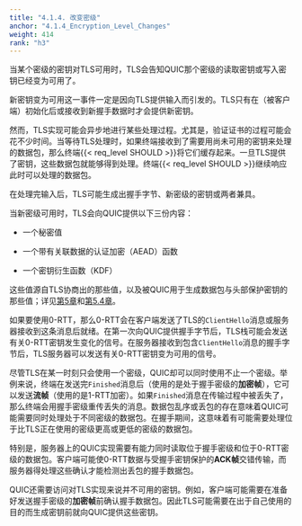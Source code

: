 ```yaml
---
title: "4.1.4. 改变密级"
anchor: "4.1.4_Encryption_Level_Changes"
weight: 414
rank: "h3"
---
```


当某个密级的密钥对TLS可用时，TLS会告知QUIC那个密级的读取密钥或写入密钥已经变为可用了。

新密钥变为可用这一事件一定是因向TLS提供输入而引发的。TLS只有在（被客户端）初始化后或接收到新握手数据时才会提供新密钥。

然而，TLS实现可能会异步地进行某些处理过程。尤其是，验证证书的过程可能会花不少时间。当等待TLS处理时，如果终端接收到了需要用尚未可用的密钥来处理的数据包，那么终端{{< req_level SHOULD >}}将它们缓存起来。一旦TLS提供了密钥，这些数据包就能够得到处理。终端{{< req_level SHOULD >}}继续响应此时可以处理的数据包。

在处理完输入后，TLS可能生成出握手字节、新密级的密钥或两者兼具。

当新密级可用时，TLS会向QUIC提供以下三份内容：

* 一个秘密值

* 一个带有关联数据的认证加密（AEAD）函数

* 一个密钥衍生函数（KDF）

这些值源自TLS协商出的那些值，以及被QUIC用于生成数据包与头部保护密钥的那些值；详见[第5章](#5_Packet_Protection)和[第5.4章](#5.4_Header_Protection)。

如果要使用0-RTT，那么0-RTT会在客户端发送了TLS的`ClientHello`消息或服务器接收到这条消息后就绪。在第一次向QUIC提供握手字节后，TLS栈可能会发送有关0-RTT密钥发生变化的信号。在服务器接收到包含`ClientHello`消息的握手字节后，TLS服务器可以发送有关0-RTT密钥变为可用的信号。

尽管TLS在某一时刻只会使用一个密级，QUIC却可以同时使用不止一个密级。举例来说，终端在发送完`Finished`消息后（使用的是处于握手密级的**加密帧**），它可以发送**流帧**（使用的是1-RTT加密）。如果`Finished`消息在传输过程中被丢失了，那么终端会用握手密级重传丢失的消息。数据包乱序或丢包的存在意味着QUIC可能需要同时处理处于不同密级的数据包。在握手期间，这意味着有可能需要处理位于比TLS正在使用的密级更高或更低的密级的数据包。

特别是，服务器上的QUIC实现需要有能力同时读取位于握手密级和位于0-RTT密级的数据包。客户端可能使0-RTT数据与受握手密钥保护的**ACK帧**交错传输，而服务器得处理这些确认才能检测出丢包的握手数据包。

QUIC还需要访问对TLS实现来说并不可用的密钥。例如，客户端可能需要在准备好发送握手密级的**加密帧**前确认握手数据包。因此TLS可能需要在出于自己使用的目的而生成密钥前就向QUIC提供这些密钥。
